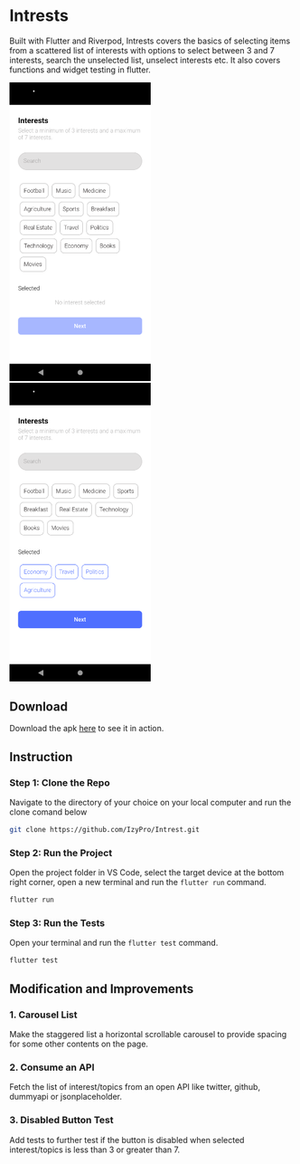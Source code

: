# Intrests

Built with Flutter and Riverpod, Intrests covers the basics of selecting items from a scattered list of interests with options to select between 3 and 7 interests, search the unselected list, unselect interests etc. It also covers functions and widget testing in flutter.

<img src="https://github.com/IzyPro/Intrest/blob/main/screenshot2.png" width="250">&nbsp;&nbsp;&nbsp;&nbsp;&nbsp;<img src="https://github.com/IzyPro/Intrest/blob/main/screenshot.png" width="250">
## Download
Download the apk [here](https://drive.google.com/file/d/13B2WTQ3H-ZXQ32BNdeOal7LBYaeKAQ-m/view?usp=sharing) to see it in action.

## Instruction
### Step 1: Clone the Repo
Navigate to the directory of your choice on your local computer and run the clone comand below

```bash
git clone https://github.com/IzyPro/Intrest.git
```

### Step 2: Run the Project
Open the project folder in VS Code, select the target device at the bottom right corner, open a new terminal and run the `flutter run` command.

```bash
flutter run
```

### Step 3: Run the Tests
Open your terminal and run the `flutter test` command.

```bash
flutter test
```

## Modification and Improvements
### 1. Carousel List
Make the staggered list a horizontal scrollable carousel to provide spacing for some other contents on the page.
### 2. Consume an API
Fetch the list of interest/topics from an open API like twitter, github, dummyapi or jsonplaceholder.
### 3. Disabled Button Test
Add tests to further test if the button is disabled when selected interest/topics is less than 3 or greater than 7.
